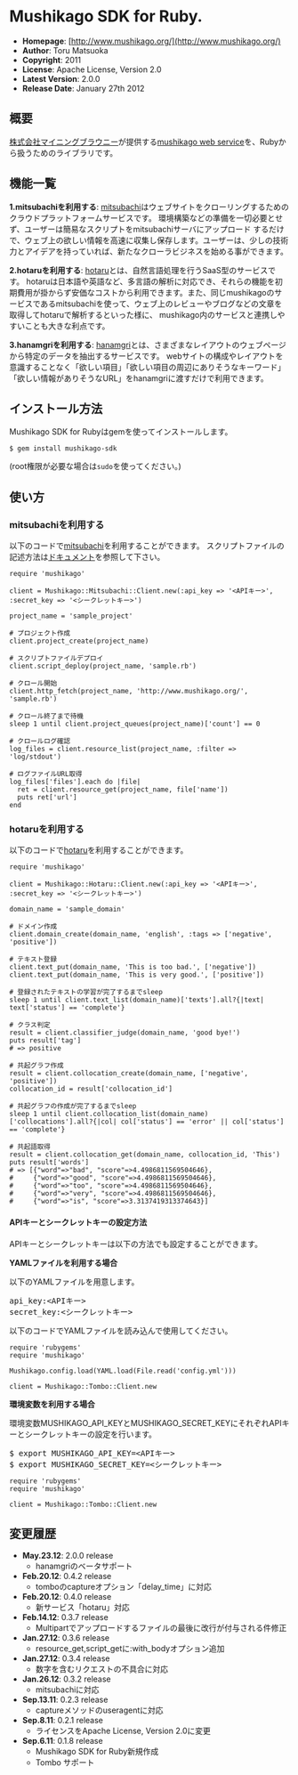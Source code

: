 Mushikago SDK for Ruby.
=======================

- **Homepage**:        [http://www.mushikago.org/](http://www.mushikago.org/)
- **Author**:          Toru Matsuoka
- **Copyright**:       2011
- **License**:         Apache License, Version 2.0
- **Latest Version**:  2.0.0
- **Release Date**:    January 27th 2012


概要
----

[株式会社マイニングブラウニー](http://www.miningbrownie.co.jp/)が提供する[mushikago web service](http://www.mushikago.org/)を、Rubyから扱うためのライブラリです。


機能一覧
--------

**1.mitsubachiを利用する**: [mitsubachi](http://www.mushikago.org/mitsubachi/)はウェブサイトをクローリングするためのクラウドプラットフォームサービスです。
環境構築などの準備を一切必要とせず、ユーザーは簡易なスクリプトをmitsubachiサーバにアップロード するだけで、ウェブ上の欲しい情報を高速に収集し保存します。ユーザーは、少しの技術力とアイデアを持っていれば、新たなクローラビジネスを始める事ができます。

**2.hotaruを利用する**: [hotaru](http://www.mushikago.org/hotaru/)とは、自然言語処理を行うSaaS型のサービスです。
hotaruは日本語や英語など、多言語の解析に対応でき、それらの機能を初期費用が掛からず安価なコストから利用できます。また、同じmushikagoのサービスであるmitsubachiを使って、ウェブ上のレビューやブログなどの文章を取得してhotaruで解析するといった様に、 mushikago内のサービスと連携しやすいことも大きな利点です。

**3.hanamgriを利用する**: [hanamgri](http://www.mushikago.org/hanamgri/)とは、さまざまなレイアウトのウェブページから特定のデータを抽出するサービスです。
webサイトの構成やレイアウトを意識することなく「欲しい項目」「欲しい項目の周辺にありそうなキーワード」「欲しい情報がありそうなURL」をhanamgriに渡すだけで利用できます。 

インストール方法
----------------

Mushikago SDK for Rubyはgemを使ってインストールします。

    $ gem install mushikago-sdk

(root権限が必要な場合は`sudo`を使ってください。)


使い方
------

### mitsubachiを利用する

以下のコードで[mitsubachi](http://www.mushikago.org/mitsubachi/)を利用することができます。
スクリプトファイルの記述方法は[ドキュメント](http://www.mushikago.org/mitsubachi/dev/doc/deploy/)を参照して下さい。

    require 'mushikago'
    
    client = Mushikago::Mitsubachi::Client.new(:api_key => '<APIキー>', :secret_key => '<シークレットキー>')
    
    project_name = 'sample_project'
    
    # プロジェクト作成
    client.project_create(project_name)
    
    # スクリプトファイルデプロイ
    client.script_deploy(project_name, 'sample.rb')
    
    # クロール開始
    client.http_fetch(project_name, 'http://www.mushikago.org/', 'sample.rb')
    
    # クロール終了まで待機
    sleep 1 until client.project_queues(project_name)['count'] == 0
    
    # クロールログ確認
    log_files = client.resource_list(project_name, :filter => 'log/stdout')
    
    # ログファイルURL取得
    log_files['files'].each do |file|
      ret = client.resource_get(project_name, file['name'])
      puts ret['url']
    end

### hotaruを利用する

以下のコードで[hotaru](http://www.mushikago.org/hotaru/)を利用することができます。

    require 'mushikago'
    
    client = Mushikago::Hotaru::Client.new(:api_key => '<APIキー>', :secret_key => '<シークレットキー>')
    
    domain_name = 'sample_domain'
    
    # ドメイン作成
    client.domain_create(domain_name, 'english', :tags => ['negative', 'positive'])
    
    # テキスト登録
    client.text_put(domain_name, 'This is too bad.', ['negative'])
    client.text_put(domain_name, 'This is very good.', ['positive'])
    
    # 登録されたテキストの学習が完了するまでsleep
    sleep 1 until client.text_list(domain_name)['texts'].all?{|text| text['status'] == 'complete'}
    
    # クラス判定
    result = client.classifier_judge(domain_name, 'good bye!')
    puts result['tag']
    # => positive
    
    # 共起グラフ作成
    result = client.collocation_create(domain_name, ['negative', 'positive'])
    collocation_id = result['collocation_id']
    
    # 共起グラフの作成が完了するまでsleep
    sleep 1 until client.collocation_list(domain_name)['collocations'].all?{|col| col['status'] == 'error' || col['status'] == 'complete'}
    
    # 共起語取得
    result = client.collocation_get(domain_name, collocation_id, 'This')
    puts result['words']
    # => [{"word"=>"bad", "score"=>4.4986811569504646},
    #     {"word"=>"good", "score"=>4.4986811569504646},
    #     {"word"=>"too", "score"=>4.4986811569504646},
    #     {"word"=>"very", "score"=>4.4986811569504646},
    #     {"word"=>"is", "score"=>3.3137419313374643}]


#### APIキーとシークレットキーの設定方法

APIキーとシークレットキーは以下の方法でも設定することができます。

**YAMLファイルを利用する場合**

以下のYAMLファイルを用意します。

<pre class="code">
api_key:&lt;APIキー&gt;
secret_key:&lt;シークレットキー&gt;
</pre>

以下のコードでYAMLファイルを読み込んで使用してください。

    require 'rubygems'
    require 'mushikago'

    Mushikago.config.load(YAML.load(File.read('config.yml')))

    client = Mushikago::Tombo::Client.new

**環境変数を利用する場合**

環境変数MUSHIKAGO_API_KEYとMUSHIKAGO_SECRET_KEYにそれぞれAPIキーとシークレットキーの設定を行います。

<pre class="code">
$ export MUSHIKAGO_API_KEY=&lt;APIキー&gt;
$ export MUSHIKAGO_SECRET_KEY=&lt;シークレットキー&gt;
</pre>

    require 'rubygems'
    require 'mushikago'

    client = Mushikago::Tombo::Client.new


変更履歴
--------

- **May.23.12**: 2.0.0 release
  - hanamgriのベータサポート
- **Feb.20.12**: 0.4.2 release
  - tomboのcaptureオプション「delay_time」に対応
- **Feb.20.12**: 0.4.0 release
  - 新サービス「hotaru」対応
- **Feb.14.12**: 0.3.7 release
  - Multipartでアップロードするファイルの最後に改行が付与される件修正
- **Jan.27.12**: 0.3.6 release
  - resource_get,script_getに:with_bodyオプション追加
- **Jan.27.12**: 0.3.4 release
  - 数字を含むリクエストの不具合に対応
- **Jan.26.12**: 0.3.2 release
  - mitsubachiに対応
- **Sep.13.11**: 0.2.3 release
  - captureメソッドのuseragentに対応
- **Sep.8.11**: 0.2.1 release
  - ライセンスをApache License, Version 2.0に変更
- **Sep.6.11**: 0.1.8 release
  - Mushikago SDK for Ruby新規作成
  - Tombo サポート

